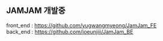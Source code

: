## JAMJAM 개발중</br>
front_end : https://github.com/yugwangmyeong/JamJam_FE </br>
back_end : https://github.com/joeunjiii/JamJam_BE
  